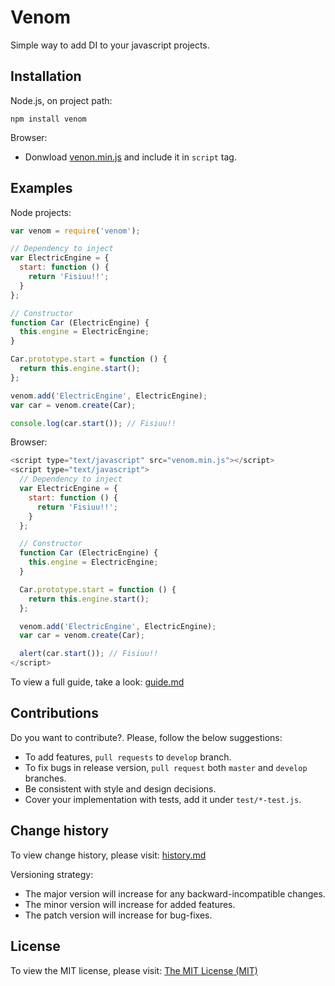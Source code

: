 # Venom

Simple way to add DI to your javascript projects.

## Installation

Node.js, on project path:

```
npm install venom
```

Browser:

  - Donwload [venon.min.js](https://raw.github.com/dgaubert/venom/master/build/venom.min.js) and include it in `script` tag.

## Examples

Node projects:

```js
var venom = require('venom');

// Dependency to inject
var ElectricEngine = {
  start: function () {
    return 'Fisiuu!!';
  }
};

// Constructor
function Car (ElectricEngine) {
  this.engine = ElectricEngine;
}

Car.prototype.start = function () {
  return this.engine.start();
};

venom.add('ElectricEngine', ElectricEngine);
var car = venom.create(Car);

console.log(car.start()); // Fisiuu!!
```

Browser:

```js
<script type="text/javascript" src="venom.min.js"></script>
<script type="text/javascript">
  // Dependency to inject
  var ElectricEngine = {
    start: function () {
  	  return 'Fisiuu!!';
    }
  };

  // Constructor
  function Car (ElectricEngine) {
    this.engine = ElectricEngine;
  }

  Car.prototype.start = function () {
    return this.engine.start();
  };

  venom.add('ElectricEngine', ElectricEngine);
  var car = venom.create(Car);

  alert(car.start()); // Fisiuu!!
</script>
```

To view a full guide, take a look: [guide.md](https://github.com/dgaubert/venom/blob/master/docs/guide.md)

## Contributions

Do you want to contribute?. Please, follow the below suggestions:
  - To add features, `pull requests` to `develop` branch.
  - To fix bugs in release version, `pull request` both `master` and `develop` branches.
  - Be consistent with style and design decisions.
  - Cover your implementation with tests, add it under `test/*-test.js`.

## Change history

To view change history, please visit: [history.md](https://github.com/dgaubert/venom/blob/master/docs/hystory.md)

Versioning strategy:

  - The major version will increase for any backward-incompatible changes.
  - The minor version will increase for added features.
  - The patch version will increase for bug-fixes.

## License

To view the MIT license, please visit: [The MIT License (MIT)](https://github.com/dgaubert/venom/blob/master/LICENSE)
